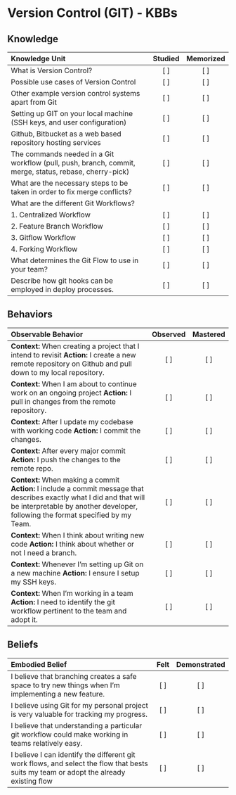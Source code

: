 # Version Control (GIT) - KBBs

## Knowledge

| Knowledge Unit   |      Studied      | Memorized |
|:-------------|:------------------:|:--------:|
| What is Version Control? | [ ] | [ ] |
| Possible use cases of Version Control | [ ] | [ ] |
| Other example version control systems apart from Git | [ ] | [ ] |
| Setting up GIT on your local machine (SSH keys, and user configuration) | [ ] | [ ] |
| Github, Bitbucket as a web based repository hosting services | [ ] | [ ] |
| The commands needed in a Git workflow (pull, push, branch, commit, merge, status, rebase, cherry-pick) | [ ] | [ ] |
| What are the necessary steps to be taken in order to fix merge conflicts? | [ ] | [ ] |
| What are the different Git Workflows? |
| 	1. Centralized Workflow | [ ] | [ ] |
| 	2. Feature Branch Workflow | [ ] | [ ] |
| 	3. Gitflow Workflow | [ ] | [ ] |
| 	4. Forking Workflow | [ ] | [ ] |
| What determines the Git Flow to use in your team? | [ ] | [ ] |
| Describe how git hooks can be employed in deploy processes. | [ ] | [ ] |

## Behaviors

| Observable Behavior   |      Observed      | Mastered |
|:-------------|:------------------:|:--------:|
| **Context:** When creating a project that I intend to revisit **Action:** I create a new remote repository on Github and pull down to my local repository. | [ ] | [ ] |
| **Context:** When I am about to continue work on an ongoing project **Action:** I pull in changes from the remote repository. | [ ] | [ ] |
| **Context:** After I update my codebase with working code **Action:** I commit the changes. | [ ] | [ ] |
| **Context:** After every major commit **Action:** I push the changes to the remote repo. | [ ] | [ ] |
| **Context:** When making a commit **Action:** I include a commit message that describes exactly what I did and that will be interpretable by another developer, following the format specified by my Team. | [ ] | [ ] |
| **Context:** When I think about writing new code **Action:** I think about whether or not I need a branch. | [ ] | [ ] |
| **Context:** Whenever I’m setting up Git on a new machine **Action:** I ensure I setup my SSH keys. | [ ] | [ ] |
| **Context:** When I’m working in a team **Action:** I need to identify the git workflow pertinent to the team and adopt it. | [ ] | [ ] |

## Beliefs

| Embodied Belief   |      Felt      | Demonstrated |
|:-------------|:------------------:|:--------:|
| I believe that branching creates a safe space to try new things when I’m implementing a new feature. | [ ] | [ ] |
| I believe using Git for my personal project is very valuable for tracking my progress. | [ ] | [ ] |
| I believe that understanding a particular git workflow could make working in teams relatively easy. | [ ] | [ ] |
| I believe I can identify the different git work flows, and select the flow that bests suits my team or adopt the already existing flow | [ ] | [ ] |
